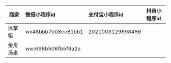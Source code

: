 
商家 | 微信小程序id |  支付宝小程序id | 抖音小程序id
--- | :--- | :--- | :---
沐掌柜 | wx48bbb7b08ee81bb1 | 2021003129698486
金舟汤泉 | wxc698b506fb5f9a2e

